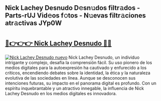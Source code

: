## Nick Lachey Desnudo D𝚎sn𝚞dos filtr𝚊dos - Parts-rUJ Vid𝚎os f𝚘tos - N𝚞evas filtr𝚊ciones atr𝚊ctivas JYp0W

# <h2><a href="http://mb9inx.tromn.icu/?c=Nick+Lachey+Desnudo">🔗👉👉👉 Nick Lachey Desnudo 🔗🔗</a></h2>

[![Nick Lachey Desnudo nuevo](https://i.imgur.com/pEAQMta.gif)](http://mb9inx.tromn.icu/?c=Nick+Lachey+Desnudo)
Nick Lachey Desnudo, un individuo intrigante y complejo, desafía la comprensión fácil. Su uso pionero de los medios digitales para la autoexpresión ha cautivado y enfurecido a los críticos, encendiendo debates sobre la identidad, la ética y la naturaleza evolutiva de las sociedades en línea. Aunque se desconocen sus intenciones futuras, su impacto en el panorama digital es profundo. Con un espíritu inquebrantable y un atractivo innegable, la influencia de Nick Lachey Desnudo en los medios digitales es innovadora.
